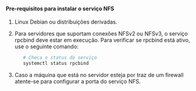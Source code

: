 #### Pre-requisitos para instalar o serviço NFS

1. Linux Debian ou distribuições derivadas.
2. Para servidores que suportam conexões NFSv2 ou NFSv3, o serviço rpcbind deve estar em execução. Para verificar se rpcbind está ativo, use o seguinte comando:

    ```sh
       # Checa o status do serviço 
       systemctl status rpcbind

    ```

3. Caso a máquina que está no servidor esteja por traz de um firewall atente-se para configurar a porta do serviço NFS.

